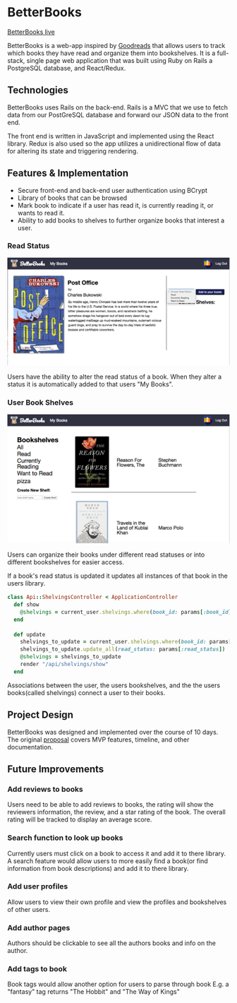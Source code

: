 # BetterBooks

[BetterBooks live](http://www.findabetterbook.com/)

BetterBooks is a web-app inspired by [Goodreads](https://www.goodreads.com/) that allows users to track which books they have read and organize them into bookshelves. It is a full-stack, single page web application that was built using Ruby on Rails a PostgreSQL database, and React/Redux.

## Technologies

BetterBooks uses Rails on the back-end. Rails is a MVC that we use to fetch data from our PostGreSQL database and forward our JSON data to the front end.

The front end is written in JavaScript and implemented using the React library. Redux is also used so the app utilizes a unidirectional flow of data for altering its state and triggering rendering.


## Features & Implementation

* Secure front-end and back-end user authentication using BCrypt
* Library of books that can be browsed
* Mark book to indicate if a user has read it, is currently reading it, or wants to read it.
* Ability to add books to shelves to further organize books that interest a user.

### Read Status

![BetterBooks read status](docs/images/change_read_status.png)

Users have the ability to alter the read status of a book. When they alter a status it is automatically added to that users "My Books".

### User Book Shelves

![BetterBooks book shelves](docs/images/user_bookshelf.png)

Users can organize their books under different read statuses or into different bookshelves for easier access.

If a book's read status is updated it updates all instances of that book in the users library.

```ruby
class Api::ShelvingsController < ApplicationController
  def show
    @shelvings = current_user.shelvings.where(book_id: params[:book_id])
  end

  def update
    shelvings_to_update = current_user.shelvings.where(book_id: params[:book_id])
    shelvings_to_update.update_all(read_status: params[:read_status])
    @shelvings = shelvings_to_update
    render "/api/shelvings/show"
  end
```

Associations between the user, the users bookshelves, and the the users books(called shelvings) connect a user to their books.


## Project Design

BetterBooks was designed and implemented over the course of 10 days. The original [proposal](https://github.com/Sloq/Full_Stack_Project/tree/master/docs) covers MVP features, timeline, and other documentation.

## Future Improvements
### Add reviews to books
Users need to be able to add reviews to books, the rating will show the reviewers information, the review, and a star rating of the book. The overall rating will be tracked to display an average score.
### Search function to look up books
Currently users must click on a book to access it and add it to there library. A search feature would allow users to more easily find a book(or find information from book descriptions) and add it to there library.
### Add user profiles
Allow users to view their own profile and view the profiles and bookshelves of other users.
### Add author pages
Authors should be clickable to see all the authors books and info on the author.
### Add tags to book
Book tags would allow another option for users to parse through book E.g. a "fantasy" tag returns "The Hobbit" and "The Way of Kings"

